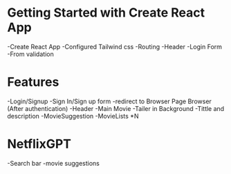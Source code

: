 # Getting Started with Create React App
-Create React App
-Configured Tailwind css
-Routing 
-Header 
-Login Form
-From validation



# Features
-Login/Signup
   -Sign In/Sign up form
   -redirect to Browser Page
Browser (After authentication)
  -Header
  -Main Movie
      -Tailer in Background
      -Tittle and description
      -MovieSuggestion
         -MovieLists *N

# NetflixGPT
  -Search bar
  -movie suggestions

